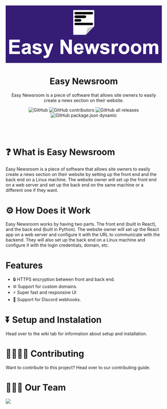 ![logo](https://github.com/Superior126/easy-newsroom/blob/main/.github/assets/easy-newsroom-logo.png)
<h1 align="center">Easy Newsroom</h1>
<p align="center">Easy Newsroom is a piece of software that allows site owners to easily create a news section on their website.</p>
<div align="center">
  <img alt="GitHub" src="https://img.shields.io/github/license/superior126/easy-newsroom?style=for-the-badge">
  <img alt="GitHub contributors" src="https://img.shields.io/github/contributors/superior126/easy-newsroom?style=for-the-badge">
  <img alt="GitHub all releases" src="https://img.shields.io/github/downloads/superior126/easy-newsroom/total?style=for-the-badge">
  <img alt="GitHub package.json dynamic" src="https://img.shields.io/github/package-json/version/superior126/easy-newsroom?style=for-the-badge">
</div>
<br>
<br>
<br>
<h1>❓ What is Easy Newsroom</h1>
<p>Easy Newsroom is a piece of software that allows site owners to easily create a news section on their website by setting up the front end and the back end on a Linux machine. The website owner will set up the front end on a web server and set up the back end on the same machine or a different one if they want.</p>

<h1>⚙️ How Does it Work</h1>
<p>Easy Newsroom works by having two parts. The front end (built in React), and the back end (built in Python). The website owner will set up the React app on a web server and configure it with the URL to communicate with the backend. They will also set up the back end on a Linux machine and configure it with the login credentials, domain, etc.</p>

<h1>Features</h1>
<ul>
  <li>🔒 HTTPS encryption between front and back end.</li>
  <li>🌐 Support for custom domains.</li>
  <li>⚡ Super fast and responsive UI</li>
  <li>💬 Support for Discord webhooks.</li>
</ul>

<h1>⏬ Setup and Instalation</h1>
<p>Head over to the wiki tab for information about setup and installation.</p>

<h1>🫱🏻‍🫲🏻 Contributing</h1>
<p>Want to contribute to this project? Head over to our contributing guide.</p>

<h1>🙋🏻‍♂️ Our Team</h1>
<a href="https://github.com/Superior126/easy-newsroom/graphs/contributors">
  <img src="https://contrib.rocks/image?repo=Superior126/easy-newsroom" />
</a>
